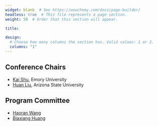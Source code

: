 ```yaml
---
widget: blank  # See https://wowchemy.com/docs/page-builder/
headless: true  # This file represents a page section.
weight: 50  # Order that this section will appear.

title: 

design:
  # Choose how many columns the section has. Valid values: 1 or 2.
  columns: "1"
---
```


## Conference Chairs
- [Kai Shu](https://www.cs.emory.edu/~kshu5/), Emory University
- [Huan Liu](https://www.public.asu.edu/~huanliu/), Arizona State University

## Program Committee
- [Haoran Wang](https://haoranwang18.github.io/)
- [Biaxiang Huang](https://baixianghuang.github.io/)
